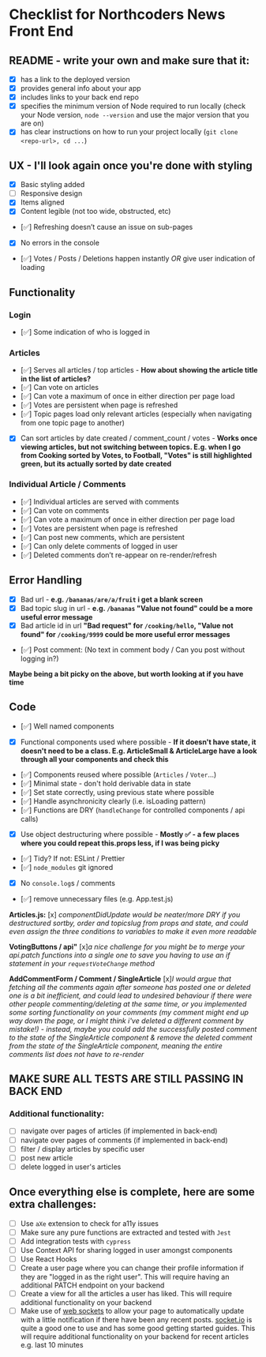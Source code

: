 # Checklist for Northcoders News Front End

## README - write your own and make sure that it:

- [x] has a link to the deployed version
- [x] provides general info about your app
- [x] includes links to your back end repo
- [x] specifies the minimum version of Node required to run locally (check your Node version, `node --version` and use the major version that you are on)
- [x] has clear instructions on how to run your project locally (`git clone <repo-url>, cd ...`)

## UX - I'll look again once you're done with styling

- [x] Basic styling added
- [ ] Responsive design
- [x] Items aligned
- [x] Content legible (not too wide, obstructed, etc)
- [✅] Refreshing doesn’t cause an issue on sub-pages
- [x] No errors in the console
- [✅] Votes / Posts / Deletions happen instantly _OR_ give user indication of loading

## Functionality

### Login

- [✅] Some indication of who is logged in

### Articles

- [✅] Serves all articles / top articles - **How about showing the article title in the list of articles?**
- [✅] Can vote on articles
- [✅] Can vote a maximum of once in either direction per page load
- [✅] Votes are persistent when page is refreshed
- [✅] Topic pages load only relevant articles (especially when navigating from one topic page to another)
- [x] Can sort articles by date created / comment_count / votes - **Works once viewing articles, but not switching between topics. E.g. when I go from Cooking sorted by Votes, to Football, "Votes" is still highlighted green, but its actually sorted by date created**

### Individual Article / Comments

- [✅] Individual articles are served with comments
- [✅] Can vote on comments
- [✅] Can vote a maximum of once in either direction per page load
- [✅] Votes are persistent when page is refreshed
- [✅] Can post new comments, which are persistent
- [✅] Can only delete comments of logged in user
- [✅] Deleted comments don’t re-appear on re-render/refresh

## Error Handling

- [x] Bad url - **e.g. `/bananas/are/a/fruit` i get a blank screen**
- [x] Bad topic slug in url - **e.g. `/bananas` "Value not found" could be a more useful error message**
- [x] Bad article id in url **"Bad request" for `/cooking/hello`, "Value not found" for `/cooking/9999` could be more useful error messages**
- [✅] Post comment: (No text in comment body / Can you post without logging in?)

**Maybe being a bit picky on the above, but worth looking at if you have time**

## Code

- [✅] Well named components
- [x] Functional components used where possible - **If it doesn't have state, it doesn't need to be a class. E.g. ArticleSmall & ArticleLarge have a look through all your components and check this**
- [✅] Components reused where possible (`Articles` / `Voter`...)
- [✅] Minimal state - don't hold derivable data in state
- [✅] Set state correctly, using previous state where possible
- [✅] Handle asynchronicity clearly (i.e. isLoading pattern)
- [✅] Functions are DRY (`handleChange` for controlled components / api calls)
- [x] Use object destructuring where possible - **Mostly ✅ - a few places where you could repeat this.props less, if I was being picky**
- [✅] Tidy? If not: ESLint / Prettier
- [✅] `node_modules` git ignored
- [x] No `console.log`s / comments
- [✅] remove unnecessary files (e.g. App.test.js)

**Articles.js:**
[x] _componentDidUpdate would be neater/more DRY if you destructured sortby, order and topicslug from props and state, and could even assign the three conditions to variables to make it even more readable_

**VotingButtons / api"**
[x]_a nice challenge for you might be to merge your api.patch functions into a single one to save you having to use an if statement in your `requestVoteChange` method_

**AddCommentForm / Comment / SingleArticle**
[x]_I would argue that fetching all the comments again after someone has posted one or deleted one is a bit inefficient, and could lead to undesired behaviour if there were other people commenting/deleting at the same time, or you implemented some sorting functionality on your comments (my comment might end up way down the page, or I might think i've deleted a different comment by mistake!) - instead, maybe you could add the successfully posted comment to the state of the SingleArticle component & remove the deleted comment from the state of the SingleArticle component, meaning the entire comments list does not have to re-render_

## MAKE SURE ALL TESTS ARE STILL PASSING IN BACK END

### Additional functionality:

- [ ] navigate over pages of articles (if implemented in back-end)
- [ ] navigate over pages of comments (if implemented in back-end)
- [ ] filter / display articles by specific user
- [ ] post new article
- [ ] delete logged in user's articles

## Once everything else is complete, here are some extra challenges:

- [ ] Use `aXe` extension to check for a11y issues
- [ ] Make sure any pure functions are extracted and tested with `Jest`
- [ ] Add integration tests with `cypress`
- [ ] Use Context API for sharing logged in user amongst components
- [ ] Use React Hooks
- [ ] Create a user page where you can change their profile information if they are "logged in as the right user". This will require having an additional PATCH endpoint on your backend
- [ ] Create a view for all the articles a user has liked. This will require additional functionality on your backend
- [ ] Make use of [web sockets](https://en.wikipedia.org/wiki/WebSocket) to allow your page to automatically update with a little notification if there have been any recent posts. [socket.io](https://socket.io/) is quite a good one to use and has some good getting started guides. This will require additional functionality on your backend for recent articles e.g. last 10 minutes
